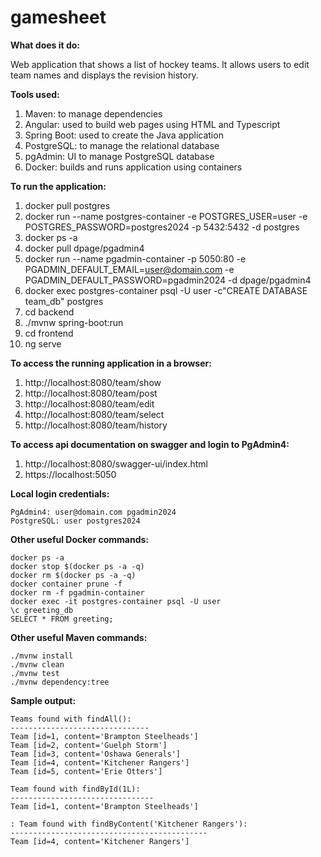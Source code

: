 ﻿# gamesheet

**What does it do:**

Web application that shows a list of hockey teams. It allows users to edit team names and displays the revision history.

**Tools used:**

1. Maven: to manage dependencies
2. Angular: used to build web pages using HTML and Typescript
3. Spring Boot: used to create the Java application
4. PostgreSQL: to manage the relational database
5. pgAdmin: UI to manage PostgreSQL database
6. Docker: builds and runs application using containers

**To run the application:**

1. docker pull postgres
1. docker run --name postgres-container -e POSTGRES_USER=user -e POSTGRES_PASSWORD=postgres2024 -p 5432:5432 -d postgres
1. docker ps -a
1. docker pull dpage/pgadmin4
1. docker run --name pgadmin-container -p 5050:80 -e PGADMIN_DEFAULT_EMAIL=user@domain.com -e PGADMIN_DEFAULT_PASSWORD=pgadmin2024 -d dpage/pgadmin4
1. docker exec postgres-container psql -U user -c"CREATE DATABASE team_db" postgres
1. cd backend
1. ./mvnw spring-boot:run
1. cd frontend
1. ng serve

**To access the running application in a browser:**

1. http://localhost:8080/team/show
2. http://localhost:8080/team/post
3. http://localhost:8080/team/edit
4. http://localhost:8080/team/select
5. http://localhost:8080/team/history

**To access api documentation on swagger and login to PgAdmin4:**

1. http://localhost:8080/swagger-ui/index.html
2. https://localhost:5050

**Local login credentials:**

```
PgAdmin4: user@domain.com pgadmin2024
PostgreSQL: user postgres2024
```

**Other useful Docker commands:**

```
docker ps -a
docker stop $(docker ps -a -q)
docker rm $(docker ps -a -q)
docker container prune -f
docker rm -f pgadmin-container
docker exec -it postgres-container psql -U user
\c greeting_db
SELECT * FROM greeting;
```

**Other useful Maven commands:**

```
./mvnw install
./mvnw clean
./mvnw test
./mvnw dependency:tree
```

**Sample output:**

```
Teams found with findAll():
-------------------------------
Team [id=1, content='Brampton Steelheads']
Team [id=2, content='Guelph Storm']
Team [id=3, content='Oshawa Generals']
Team [id=4, content='Kitchener Rangers']
Team [id=5, content='Erie Otters']

Team found with findById(1L):
--------------------------------
Team [id=1, content='Brampton Steelheads']

: Team found with findByContent('Kitchener Rangers'):
--------------------------------------------
Team [id=4, content='Kitchener Rangers']
```
